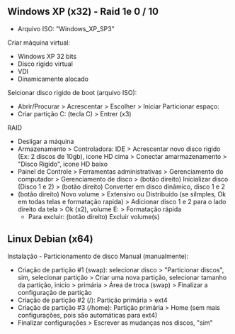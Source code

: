 ## Windows XP (x32) - Raid 1e 0 / 10
* Arquivo ISO: "Windows_XP_SP3"

Criar máquina virtual:
* Windows XP 32 bits
* Disco rigido virtual
* VDI
* Dinamicamente alocado

Selcionar disco rigido de boot (arquivo ISO):
* Abrir/Procurar > Acrescentar > Escolher > Iniciar
Particionar espaço:
* Criar partição C: (tecla C) > Entrer (x3)

RAID
* Desligar a máquina
* Armazenamento > Controladora: IDE  > Acrescentar novo disco rigido (Ex: 2 discos de 10gb), icone HD cima > Conectar amarmazenamento > "Disco Rigido", icone HD baixo
* Painel de Controle > Ferramentas administrativas > Gerenciamento do computador > Gerenciamento de disco > (botão direito) Inicializar disco (Disco 1 e 2) > (botão direito) Converter em disco dinâmico, disco 1 e 2
* (botão direito) Novo volume > Extensivo ou Distribuído (se silmples, Ok em todas telas e formatação rapida) > Adicionar disco 1 e 2 para o lado direito da tela > Ok (x2), volume E: > Formatação rápida
	* Para excluir: (botão direito) Excluir volume(s)


## Linux Debian (x64)

Instalação - Particionamento de disco Manual (manualmente):
* Criação de partição #1 (swap): selecionar disco > "Particionar discos", sim, selecionar partição > Criar uma nova partição, selecionar tamanho da partição, inicio > primária > Área de troca (swap) > Finalizar a configuração de partição
* Criação de partição #2 (/): Partição primária > ext4
* Criação de partição #3 (/home): Partição primária > Home (sem mais configurações, pois são automáticas para ext4)
* Finalizar configurações > Escrever as mudanças nos discos, "sim"
